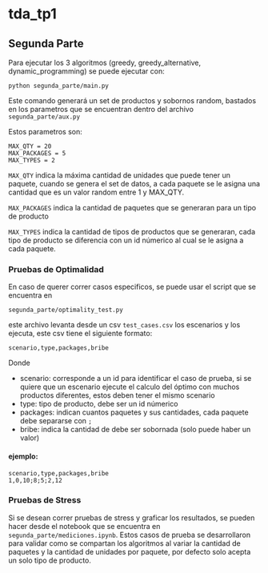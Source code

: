 # tda_tp1

## Segunda Parte

Para ejecutar los 3 algoritmos (greedy, greedy_alternative, dynamic_programming) se puede ejecutar con:

```python segunda_parte/main.py```

Este comando generará un set de productos y sobornos random, bastados en los parametros que se encuentran dentro del archivo ```segunda_parte/aux.py```

Estos parametros son:

```
MAX_QTY = 20
MAX_PACKAGES = 5
MAX_TYPES = 2
```

```MAX_QTY``` indica la máxima cantidad de unidades que puede tener un paquete, cuando se genera el set de datos, a cada paquete se le asigna una cantidad que es un valor random entre 1 y MAX_QTY.

```MAX_PACKAGES``` indica la cantidad de paquetes que se generaran para un tipo de producto

```MAX_TYPES``` indica la cantidad de tipos de productos que se generaran, cada tipo de producto se diferencia con un id númerico al cual se le asigna a cada paquete.

### Pruebas de Optimalidad

En caso de querer correr casos especificos, se puede usar el script que se encuentra en 

```segunda_parte/optimality_test.py```

este archivo levanta desde un csv ```test_cases.csv``` los escenarios y los ejecuta, este csv tiene el siguiente formato:

```
scenario,type,packages,bribe
```

Donde 
 - scenario: corresponde a un id para identificar el caso de prueba, si se quiere que un escenario ejecute el calculo del óptimo con muchos productos diferentes, estos deben tener el mismo scenario
 - type: tipo de producto, debe ser un id númerico
 - packages: indican cuantos paquetes y sus cantidades, cada paquete debe separarse con ```;```
- bribe: indica la cantidad de debe ser sobornada (solo puede haber un valor)

#### ejemplo:
```
scenario,type,packages,bribe
1,0,10;8;5;2,12
```

### Pruebas de Stress

Si se desean correr pruebas de stress y graficar los resultados, se pueden hacer desde el notebook que se encuentra en ```segunda_parte/mediciones.ipynb```. Estos casos de prueba se desarrollaron para validar como se compartan los algoritmos al variar la cantidad de paquetes y la cantidad de unidades por paquete, por defecto solo acepta un solo tipo de producto.

